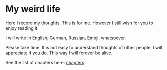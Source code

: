 # My weird life

Here I record my thoughts. This is for me.
However I still wish for you to enjoy reading it.

I will write in English, German, Russian, Emoji, whatsoever.

Please take time. It is not easy to understand thoughts of other people.
I will appreciate if you do. This way I will forever be alive.

See the list of chapters here: [chapters](https://myweirdlife.github.io/chapters)
